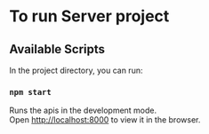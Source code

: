 # To run Server project

## Available Scripts

In the project directory, you can run:

### `npm start`

Runs the apis in the development mode.\
Open [http://localhost:8000](http://localhost:8000) to view it in the browser.
